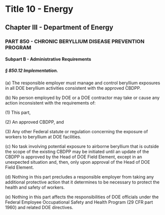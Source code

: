 
# Title 10 - Energy
## Chapter III - Department of Energy
### PART 850 - CHRONIC BERYLLIUM DISEASE PREVENTION PROGRAM
#### Subpart B - Administrative Requirements
##### § 850.12 Implementation.

(a) The responsible employer must manage and control beryllium exposures in all DOE beryllium activities consistent with the approved CBDPP.

(b) No person employed by DOE or a DOE contractor may take or cause any action inconsistent with the requirements of:

(1) This part,

(2) An approved CBDPP, and

(3) Any other Federal statute or regulation concerning the exposure of workers to beryllium at DOE facilities.

(c) No task involving potential exposure to airborne beryllium that is outside the scope of the existing CBDPP may be initiated until an update of the CBDPP is approved by the Head of DOE Field Element, except in an unexpected situation and, then, only upon approval of the Head of DOE Field Element.

(d) Nothing in this part precludes a responsible employer from taking any additional protective action that it determines to be necessary to protect the health and safety of workers.

(e) Nothing in this part affects the responsibilities of DOE officials under the Federal Employee Occupational Safety and Health Program (29 CFR part 1960) and related DOE directives.
